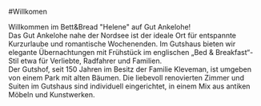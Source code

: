 #Willkomen  
  
Willkommen im Bett&Bread "Helene" auf Gut Ankelohe!  
Das Gut Ankelohe nahe der Nordsee ist der ideale Ort für entspannte Kurzurlaube und romantische Wochenenden. Im Gutshaus bieten wir elegante Übernachtungen mit Frühstück im englischen „Bed & Breakfast“-Stil etwa für Verliebte, Radfahrer und Familien.  
Der Gutshof, seit 150 Jahren im Besitz der Familie Kleveman, ist umgeben von einem Park mit alten Bäumen. Die liebevoll renovierten Zimmer und Suiten im Gutshaus sind individuell eingerichtet, in einem Mix aus antiken Möbeln und Kunstwerken.  




